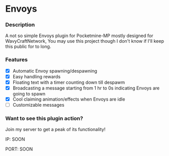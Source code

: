 # Envoys
### Description
A not so simple Envoys plugin for Pocketmine-MP mostly
designed for WavyCraftNetwork, You may use this project though I don't know if
I'll keep this public for to long.

### Features
- [x] Automatic Envoy spawning/despawning
- [x] Easy handling rewards
- [x] Floating text with a timer counting down till despawm
- [x] Broadcasting a message starting from 1 hr to 0s indicating Envoys are going to spawn
- [x] Cool claiming animation/effects when Envoys are idle
- [ ] Customizable messages

### Want to see this plugin action?

Join my server to get a peak of its functionality!

IP: SOON

PORT: SOON
